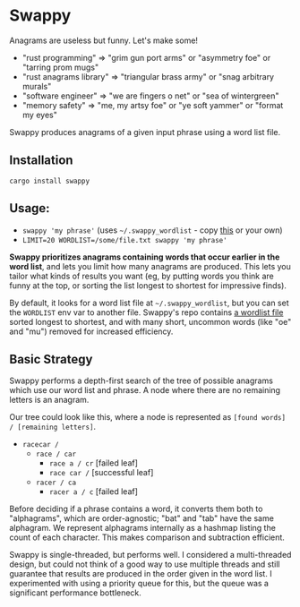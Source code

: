 # Swappy

Anagrams are useless but funny. Let's make some!

- "rust programming" => "grim gun port arms" or "asymmetry foe" or "tarring prom mugs"
- "rust anagrams library" => "triangular brass army" or "snag arbitrary murals"
- "software engineer" => "we are fingers o net" or "sea of wintergreen"
- "memory safety" => "me, my artsy foe" or "ye soft yammer" or "format my eyes"

Swappy produces anagrams of a given input phrase using a word list file.

## Installation

    cargo install swappy

## Usage:

   - `swappy 'my phrase'` (uses `~/.swappy_wordlist` - copy [this](https://gitlab.com/nathanl/swappy.rs/-/raw/master/test_support/wordlist.txt) or your own)
   - `LIMIT=20 WORDLIST=/some/file.txt swappy 'my phrase'`

**Swappy prioritizes anagrams containing words that occur earlier in the word list**, and lets you limit how many anagrams are produced.
This lets you tailor what kinds of results you want (eg, by putting words you think are funny at the top, or sorting the list longest to shortest for impressive finds).

By default, it looks for a word list file at `~/.swappy_wordlist`, but you can set the `WORDLIST` env var to another file.
Swappy's repo contains [a wordlist file](https://gitlab.com/nathanl/swappy.rs/-/raw/master/test_support/wordlist.txt) sorted longest to shortest, and with many short, uncommon words (like "oe" and "mu") removed for increased efficiency.

## Basic Strategy

Swappy performs a depth-first search of the tree of possible anagrams which use our word list and phrase.
A node where there are no remaining letters is an anagram.

Our tree could look like this, where a node is represented as `[found words] / [remaining letters]`.

- `racecar /`
  - `race / car`
      - `race a / cr`  [failed leaf]
      - `race car /` [successful leaf]
  - `racer / ca`
      - `racer a / c`  [failed leaf]

Before deciding if a phrase contains a word, it converts them both to "alphagrams", which are order-agnostic; "bat" and "tab" have the same alphagram.
We represent alphagrams internally as a hashmap listing the count of each character.
This makes comparison and subtraction efficient.

Swappy is single-threaded, but performs well.
I considered a multi-threaded design, but could not think of a good way to use multiple threads and still guarantee that results are produced in the order given in the word list.
I experimented with using a priority queue for this, but the queue was a significant performance bottleneck.

